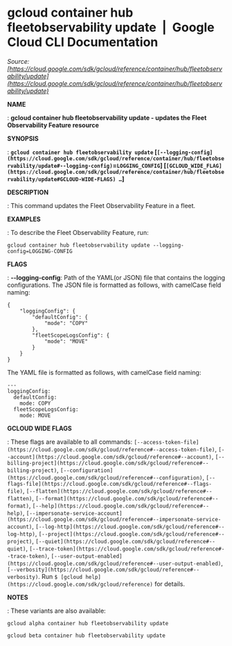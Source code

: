 # gcloud container hub fleetobservability update  |  Google Cloud CLI Documentation

*Source: [https://cloud.google.com/sdk/gcloud/reference/container/hub/fleetobservability/update](https://cloud.google.com/sdk/gcloud/reference/container/hub/fleetobservability/update)*

**NAME**

: **gcloud container hub fleetobservability update - updates the Fleet Observability Feature resource**

**SYNOPSIS**

: **`gcloud container hub fleetobservability update` [`[--logging-config](https://cloud.google.com/sdk/gcloud/reference/container/hub/fleetobservability/update#--logging-config)`=`LOGGING_CONFIG`] [`[GCLOUD_WIDE_FLAG](https://cloud.google.com/sdk/gcloud/reference/container/hub/fleetobservability/update#GCLOUD-WIDE-FLAGS) …`]**

**DESCRIPTION**

: This command updates the Fleet Observability Feature in a fleet.

**EXAMPLES**

: To describe the Fleet Observability Feature, run:

```
gcloud container hub fleetobservability update --logging-config=LOGGING-CONFIG
```

**FLAGS**

: **--logging-config**:
Path of the YAML(or JSON) file that contains the logging configurations.
The JSON file is formatted as follows, with camelCase field naming:

```
{
    "loggingConfig": {
        "defaultConfig": {
            "mode": "COPY"
        },
        "fleetScopeLogsConfig": {
            "mode": "MOVE"
        }
    }
}
```

The YAML file is formatted as follows, with camelCase field naming:

```
---
loggingConfig:
  defaultConfig:
    mode: COPY
  fleetScopeLogsConfig:
    mode: MOVE
```

**GCLOUD WIDE FLAGS**

: These flags are available to all commands: `[--access-token-file](https://cloud.google.com/sdk/gcloud/reference#--access-token-file)`,
`[--account](https://cloud.google.com/sdk/gcloud/reference#--account)`, `[--billing-project](https://cloud.google.com/sdk/gcloud/reference#--billing-project)`,
`[--configuration](https://cloud.google.com/sdk/gcloud/reference#--configuration)`,
`[--flags-file](https://cloud.google.com/sdk/gcloud/reference#--flags-file)`,
`[--flatten](https://cloud.google.com/sdk/gcloud/reference#--flatten)`, `[--format](https://cloud.google.com/sdk/gcloud/reference#--format)`, `[--help](https://cloud.google.com/sdk/gcloud/reference#--help)`, `[--impersonate-service-account](https://cloud.google.com/sdk/gcloud/reference#--impersonate-service-account)`,
`[--log-http](https://cloud.google.com/sdk/gcloud/reference#--log-http)`,
`[--project](https://cloud.google.com/sdk/gcloud/reference#--project)`, `[--quiet](https://cloud.google.com/sdk/gcloud/reference#--quiet)`, `[--trace-token](https://cloud.google.com/sdk/gcloud/reference#--trace-token)`, `[--user-output-enabled](https://cloud.google.com/sdk/gcloud/reference#--user-output-enabled)`,
`[--verbosity](https://cloud.google.com/sdk/gcloud/reference#--verbosity)`.
Run `$ [gcloud help](https://cloud.google.com/sdk/gcloud/reference)` for details.

**NOTES**

: These variants are also available:

```
gcloud alpha container hub fleetobservability update
```

```
gcloud beta container hub fleetobservability update
```